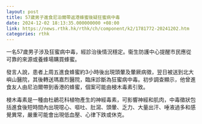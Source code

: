 ```yaml
---
layout: post
title: 57歲男子進食尼泊爾帶返港蜂蜜後疑狂蜜病中毒
date: 2024-12-02 18:13:35.000000000 +08:00
link: https://news.rthk.hk/rthk/ch/component/k2/1781772-20241202.htm
categories: rthk
---
```


一名57歲男子涉及狂蜜病中毒，經診治後情況穩定。衞生防護中心提醒市民應從可靠的來源或養蜂場購買蜂蜜。
 
發言人說，患者上周五進食蜂蜜約3小時後出現頭暈及暈厥病徵，翌日被送到北大嶼山醫院，其後轉送瑪嘉烈醫院，臨床診斷為狂蜜病中毒。初步調查顯示，他曾進食友人由尼泊爾帶到香港的蜂蜜，個案可能由梫木毒素引致。

梫木毒素是一種由杜鵑花科植物產生的神經毒素，可影響神經和肌肉，中毒徵狀包括進食後短時間內出現噁心、嘔吐、肚瀉、頭暈、乏力、大量出汗、唾液過多和感覺異常，嚴重可能會出現低血壓、心律下跌或休克。
